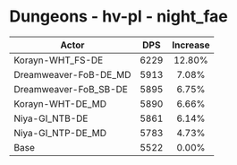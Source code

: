 # Dungeons - hv-pl - night_fae
| Actor | DPS | Increase |
|---|:---:|:---:|
|Korayn-WHT_FS-DE|6229|12.80%|
|Dreamweaver-FoB-DE_MD|5913|7.08%|
|Dreamweaver-FoB_SB-DE|5895|6.75%|
|Korayn-WHT-DE_MD|5890|6.66%|
|Niya-GI_NTB-DE|5861|6.14%|
|Niya-GI_NTP-DE_MD|5783|4.73%|
|Base|5522|0.00%|
